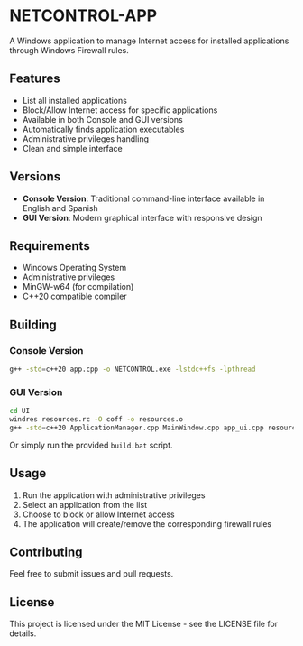 # NETCONTROL-APP

A Windows application to manage Internet access for installed applications through Windows Firewall rules.

## Features

- List all installed applications
- Block/Allow Internet access for specific applications
- Available in both Console and GUI versions
- Automatically finds application executables
- Administrative privileges handling
- Clean and simple interface

## Versions

- **Console Version**: Traditional command-line interface available in English and Spanish
- **GUI Version**: Modern graphical interface with responsive design

## Requirements

- Windows Operating System
- Administrative privileges
- MinGW-w64 (for compilation)
- C++20 compatible compiler

## Building

### Console Version
```bash
g++ -std=c++20 app.cpp -o NETCONTROL.exe -lstdc++fs -lpthread
```

### GUI Version
```bash
cd UI
windres resources.rc -O coff -o resources.o
g++ -std=c++20 ApplicationManager.cpp MainWindow.cpp app_ui.cpp resources.o -o APP-NETWORK_MANAGER.exe -mwindows -lstdc++fs -lpthread -lcomctl32 -static-libgcc -static-libstdc++
```

Or simply run the provided `build.bat` script.

## Usage

1. Run the application with administrative privileges
2. Select an application from the list
3. Choose to block or allow Internet access
4. The application will create/remove the corresponding firewall rules

## Contributing

Feel free to submit issues and pull requests.

## License

This project is licensed under the MIT License - see the LICENSE file for details.
